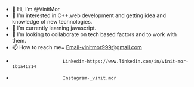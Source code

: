 - 👋 Hi, I’m @VinitMor
- 👀 I’m interested in C++,web development and getting idea and knowledge of new technologies.
- 🌱 I’m currently learning javascript.
- 💞️ I’m looking to collaborate on tech based factors and to work with them.
- 📫 How to reach me=   Email-vinitmor999@gmail.com
-                        Linkedin-https://www.linkedin.com/in/vinit-mor-1b1a41214
-                        Instagram-_vinit.mor

<!---
VinitMor/VinitMor is a ✨ special ✨ repository because its `README.md` (this file) appears on your GitHub profile.
You can click the Preview link to take a look at your changes.
--->
